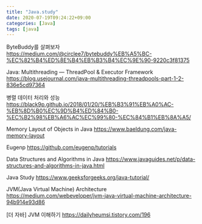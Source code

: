 ```yaml
---
title: "Java.study"
date: 2020-07-19T09:24:22+09:00
categories: [Java]
tags: [java]
---
```


ByteBuddy를 살펴보자
 https://medium.com/@circlee7/bytebuddy%EB%A5%BC-%EC%82%B4%ED%8E%B4%EB%B3%B4%EC%9E%90-9220c3f81375

Java: Multithreading — ThreadPool & Executor Framework
 https://blog.usejournal.com/java-multithreading-threadpools-part-1-2-836e5cd97364

병렬 데이터 처리와 성능
 https://black9p.github.io/2018/01/20/%EB%B3%91%EB%A0%AC-%EB%8D%B0%EC%9D%B4%ED%84%B0-%EC%B2%98%EB%A6%AC%EC%99%80-%EC%84%B1%EB%8A%A5/

Memory Layout of Objects in Java
 https://www.baeldung.com/java-memory-layout

Eugenp
 https://github.com/eugenp/tutorials
 
Data Structures and Algorithms in Java
 https://www.javaguides.net/p/data-structures-and-algorithms-in-java.html

Java Study
 https://www.geeksforgeeks.org/java-tutorial/

JVM(Java Virtual Machine) Architecture
 https://medium.com/webeveloper/jvm-java-virtual-machine-architecture-94b914e93d86

[더 자바] JVM 이해하기
 https://dailyheumsi.tistory.com/196
 
